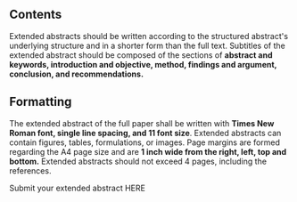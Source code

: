 ## Contents
Extended abstracts should be written according to the structured abstract's underlying structure and in a shorter form than the full text. Subtitles of the extended abstract should be composed of the sections of **abstract and keywords, introduction and objective, method, findings and argument, conclusion, and recommendations.**

## Formatting
The extended abstract of the full paper shall be written with **Times New Roman font, single line spacing, and 11 font size**. Extended abstracts can contain figures, tables, formulations, or images. Page margins are formed regarding the A4 page size and are **1 inch wide from the right, left, top and bottom.** Extended abstracts should not exceed 4 pages, including the references.  

Submit your extended abstract HERE